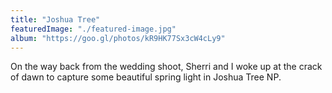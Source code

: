```yaml
---
title: "Joshua Tree"
featuredImage: "./featured-image.jpg"
album: "https://goo.gl/photos/kR9HK77Sx3cW4cLy9"
---
```

On the way back from the wedding shoot, Sherri and I woke up at the crack of dawn to capture some beautiful spring light
in Joshua Tree NP.
